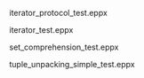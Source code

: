 

iterator_protocol_test.eppx

iterator_test.eppx

set_comprehension_test.eppx

tuple_unpacking_simple_test.eppx